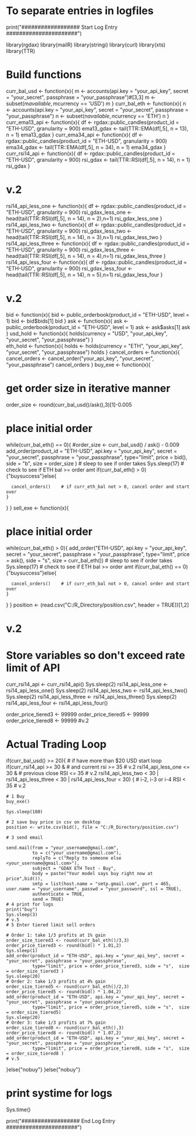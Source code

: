 # To separate entries in logfiles
print("################## Start Log Entry ######################")

library(rgdax)
library(mailR)
library(stringi)
library(curl)
library(xts)
library(TTR)


# Build functions
curr_bal_usd <- function(x){
  m <-  accounts(api.key = "your_api_key", secret = "your_secret", passphrase = "your_passphrase")#[3,3]
  m <-  subset(m$available, m$currency == 'USD')
  m
}
curr_bal_eth <- function(x){
  n <- accounts(api.key = "your_api_key", secret = "your_secret", passphrase = "your_passphrase")
  n <- subset(n$available, n$currency == 'ETH')
  n
}
curr_ema13_api <- function(x){
  df <- rgdax::public_candles(product_id = "ETH-USD",
                              granularity = 900)
  ema13_gdax <- tail(TTR::EMA(df[,5],
                              n = 13),
                     n = 1)
  ema13_gdax
}
curr_ema34_api <- function(x){
  df <- rgdax::public_candles(product_id = "ETH-USD",
                              granularity = 900)
  ema34_gdax <- tail(TTR::EMA(df[,5],
                              n = 34),
                     n = 1)
  ema34_gdax
}
curr_rsi14_api <- function(x){
  df <- rgdax::public_candles(product_id = "ETH-USD",
                              granularity = 900)
  rsi_gdax <- tail(TTR::RSI(df[,5],
                            n = 14),
                   n = 1)
  rsi_gdax
}
# v.2
rsi14_api_less_one <- function(x){
  df <- rgdax::public_candles(product_id = "ETH-USD",
                              granularity = 900)
  rsi_gdax_less_one <- head(tail(TTR::RSI(df[,5],
                                          n = 14),
                                 n = 2),n=1)
  rsi_gdax_less_one
}
rsi14_api_less_two <- function(x){
  df <- rgdax::public_candles(product_id = "ETH-USD",
                              granularity = 900)
  rsi_gdax_less_two <- head(tail(TTR::RSI(df[,5],
                                          n = 14),
                                 n = 3),n=1)
  rsi_gdax_less_two
}
rsi14_api_less_three <- function(x){
  df <- rgdax::public_candles(product_id = "ETH-USD",
                              granularity = 900)
  rsi_gdax_less_three <- head(tail(TTR::RSI(df[,5],
                                            n = 14),
                                   n = 4),n=1)
  rsi_gdax_less_three
}
rsi14_api_less_four <- function(x){
  df <- rgdax::public_candles(product_id = "ETH-USD",
                              granularity = 900)
  rsi_gdax_less_four <- head(tail(TTR::RSI(df[,5],
                                           n = 14),
                                  n = 5),n=1)
  rsi_gdax_less_four
}
# v.2
bid <- function(x){
  bid <- public_orderbook(product_id = "ETH-USD", level = 1)
  bid <- bid$bids[1]
  bid
}
ask <- function(x){
  ask <- public_orderbook(product_id = "ETH-USD", level = 1)
  ask <- ask$asks[1]
  ask
}
usd_hold <- function(x){
  holds(currency = "USD", "your_api_key", "your_secret", "your_passphrase")
}  
eth_hold <- function(x){
  holds <- holds(currency = "ETH", "your_api_key", "your_secret", "your_passphrase")
  holds
}
cancel_orders <- function(x){
  cancel_orders <- cancel_order("your_api_key", "your_secret", "your_passphrase")
  cancel_orders
}
buy_exe <- function(x){
  # get order size in iterative manner
  order_size <- round(curr_bal_usd()/ask(),3)[1]-0.005
  # place initial order
  while(curr_bal_eth() == 0){
    #order_size <- curr_bal_usd() / ask() - 0.009
    add_order(product_id = "ETH-USD", api.key = "your_api_key", secret = "your_secret", passphrase = "your_passphrase",
              type="limit", price = bid(), side = "b",  size = order_size )
    # sleep to see if order takes
    Sys.sleep(17)
    # check to see if ETH bal >= order amt
    if(curr_bal_eth() > 0){"buysuccess"}else{
      
      cancel_orders()    # if curr_eth_bal not > 0, cancel order and start over 
    }
  }
}
sell_exe <- function(x){
  # place initial order
  while(curr_bal_eth() > 0){
    add_order("ETH-USD", api.key = "your_api_key", secret = "your_secret", passphrase = "your_passphrase",
              type="limit", price = ask(), side = "s",  size = curr_bal_eth())
    # sleep to see if order takes
    Sys.sleep(17)
    # check to see if ETH bal >= order amt
    if(curr_bal_eth() == 0){"buysuccess"}else{
      
      cancel_orders()    # if curr_eth_bal not > 0, cancel order and start over
    }
  }
}
position <- (read.csv("C:/R_Directory/position.csv", header = TRUE))[1,2]

# v.2
# Store variables so don't exceed rate limit of API
curr_rsi14_api <- curr_rsi14_api()
Sys.sleep(2)
rsi14_api_less_one <- rsi14_api_less_one()
Sys.sleep(2)
rsi14_api_less_two <- rsi14_api_less_two()
Sys.sleep(2)
rsi14_api_less_three <- rsi14_api_less_three()
Sys.sleep(2)
rsi14_api_less_four <- rsi14_api_less_four()

order_price_tiered3 <- 99999
order_price_tiered5 <- 99999
order_price_tiered8 <- 99999
#v.2

# Actual Trading Loop
if(curr_bal_usd() >= 20){    # if have more than $20 USD start loop
  if(curr_rsi14_api >= 30 &    # and current rsi >= 35  # v.2
     rsi14_api_less_one <= 30 &    # previous close RSI <= 35  # v.2
     rsi14_api_less_two < 30 | rsi14_api_less_three < 30 | rsi14_api_less_four < 30) {    # i-2, i-3 or i-4 RSI < 35  # v.2
    
    # 1 Buy
    buy_exe()
    
    Sys.sleep(180)
    
    # 2 save buy price in csv on desktop
    position <- write.csv(bid(), file = "C:/R_Directory/position.csv")    
    
    # 3 send email
    
    send.mail(from = "your_username@gmail.com",
              to = c("your_username@gmail.com"),
              replyTo = c("Reply to someone else <your_username@gmail.com>"),
              subject = "GDAX ETH Test - Buy",
              body = paste("Your model says buy right now at price",bid()),
              smtp = list(host.name = "smtp.gmail.com", port = 465, user.name = "your_username", passwd = "your_password", ssl = TRUE),
              authenticate = TRUE,
              send = TRUE)
    # 4 print for logs
    print("buy")
    Sys.sleep(3)
    # v.5
    # 5 Enter tiered limit sell orders
    
    # Order 1: take 1/3 profits at 1% gain
    order_size_tiered3 <- round(curr_bal_eth()/3,3)
    order_price_tiered3 <- round(bid() * 1.01,2)
    Sys.sleep(1)
    add_order(product_id = "ETH-USD", api.key = "your_api_key", secret = "your_secret", passphrase = "your_passphrase",
              type="limit", price = order_price_tiered3, side = "s",  size = order_size_tiered3 )
    Sys.sleep(20)
    # Order 2: take 1/3 profits at 4% gain
    order_size_tiered5 <- round(curr_bal_eth()/2,3)
    order_price_tiered5 <- round(bid() * 1.04,2)
    add_order(product_id = "ETH-USD", api.key = "your_api_key", secret = "your_secret", passphrase = "your_passphrase",
              type="limit", price = order_price_tiered5, side = "s",  size = order_size_tiered5)
    Sys.sleep(20)
    # Order 3: take 1/3 profits at 7% gain
    order_size_tiered8 <- round(curr_bal_eth(),3)
    order_price_tiered8 <- round(bid() * 1.07,2)
    add_order(product_id = "ETH-USD", api.key = "your_api_key", secret = "your_secret", passphrase = "your_passphrase",
              type="limit", price = order_price_tiered8, side = "s",  size = order_size_tiered8 )
    # v.5
  }else{"nobuy"}
}else{"nobuy"}


# print systime for logs
Sys.time()

print("################## End Log Entry ######################")


